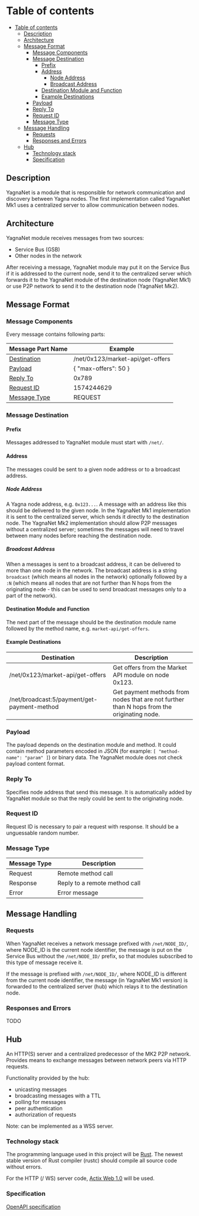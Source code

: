 # Table of contents

- [Table of contents](#table-of-contents)
  - [Description](#description)
  - [Architecture](#architecture)
  - [Message Format](#message-format)
    - [Message Components](#message-components)
    - [Message Destination](#message-destination)
      - [Prefix](#prefix)
      - [Address](#address)
        - [Node Address](#node-address)
        - [Broadcast Address](#broadcast-address)
      - [Destination Module and Function](#destination-module-and-function)
      - [Example Destinations](#example-destinations)
    - [Payload](#payload)
    - [Reply To](#reply-to)
    - [Request ID](#request-id)
    - [Message Type](#message-type)
  - [Message Handling](#message-handling)
    - [Requests](#requests)
    - [Responses and Errors](#responses-and-errors)
  - [Hub](#hub)
    - [Technology stack](#technology-stack)
    - [Specification](#specification)

## Description

YagnaNet is a module that is responsible for network communication and discovery between Yagna nodes.
The first implementation called YagnaNet Mk1 uses a centralized server to allow communication between nodes.

## Architecture

YagnaNet module receives messages from two sources:

- Service Bus (GSB)
- Other nodes in the network

After receiving a message, YagnaNet module may put it on the Service Bus if it is addressed to the current node,
send it to the centralized server which forwards it to the YagnaNet module of the destination node (YagnaNet Mk1) or
use P2P network to send it to the destination node (YagnaNet Mk2).

## Message Format

### Message Components

Every message contains following parts:

| Message Part Name | Example |
|--|--|
| [Destination](#message-destination) | /net/0x123/market-api/get-offers |
| [Payload](#payload) | { "max-offers": 50 } |
| [Reply To](#reply-to) | 0x789 |
| [Request ID](#request-id) | 1574244629 |
| [Message Type](#message-type) | REQUEST |

### Message Destination

#### Prefix

Messages addressed to YagnaNet module must start with `/net/`.

#### Address

The messages could be sent to a given node address or to a broadcast address.

##### Node Address

A Yagna node address, e.g. `0x123...`.
A message with an address like this should be delivered to the given node.
In the YagnaNet Mk1 implementation it is sent to the centralized server, which sends it directly to the destination
node. The YagnaNet Mk2 implementation should allow P2P messages without a centralized server; sometimes the messages
will need to travel between many nodes before reaching the destination node.

##### Broadcast Address

When a messages is sent to a broadcast address, it can be delivered to more than one node in the network.
The broadcast address is a string `broadcast` (which means all nodes in the network)
optionally followed by a `:N` (which means all nodes that are not further than N hops
from the originating node - this can be used to send broadcast messages only to a part of the network).

#### Destination Module and Function

The next part of the message should be the destination module name followed by the method name, e.g. 
`market-api/get-offers`.

#### Example Destinations

| Destination | Description |
|--|--|
| /net/0x123/market-api/get-offers | Get offers from the Market API module on node 0x123. |
| /net/broadcast:5/payment/get-payment-method | Get payment methods from nodes that are not further than N hops from the originating node. |

### Payload

The payload depends on the destination module and method. It could contain method parameters encoded in JSON
(for example: `[ "method-name": "param" ]`) or binary data. The YagnaNet module does not check payload content format.

### Reply To

Specifies node address that send this message. It is automatically added by YagnaNet module so that the reply could
be sent to the originating node.

### Request ID

Request ID is necessary to pair a request with response. It should be a unguessable random number.

### Message Type

| Message Type | Description |
|--|--|
| Request | Remote method call |
| Response | Reply to a remote method call |
| Error | Error message |

## Message Handling

### Requests

When YagnaNet receives a network message prefixed with `/net/NODE_ID/`, where NODE_ID is the current node identifier,
the message is put on the Service Bus without the `/net/NODE_ID/` prefix, so that modules subscribed to this type
of message receive it.

If the message is prefixed with `/net/NODE_ID/`, where NODE_ID is different from the current node identifier,
the message (in YagnaNet Mk1 version) is forwarded to the centralized server (hub) which relays it to the destination
node.

### Responses and Errors

TODO

## Hub

An HTTP(S) server and a centralized predecessor of the MK2 P2P network. Provides means to exchange messages between
network peers via HTTP requests.

Functionality provided by the hub:

- unicasting messages
- broadcasting messages with a TTL
- polling for messages
- peer authentication
- authorization of requests

Note: can be implemented as a WSS server.

### Technology stack

The programming language used in this project will be [Rust](https://www.rust-lang.org/). The newest stable version of
Rust compiler (rustc) should compile all source code without errors.

For the HTTP (/ WS) server code, [Actix Web 1.0](https://actix.rs) will be used.

### Specification

[OpenAPI specification](net-mk1-hub-openapi.yaml)
